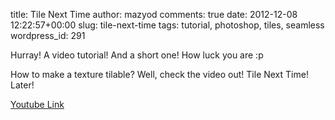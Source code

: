 title: Tile Next Time
author: mazyod
comments: true
date: 2012-12-08 12:22:57+00:00
slug: tile-next-time
tags: tutorial, photoshop, tiles, seamless
wordpress_id: 291

Hurray! A video tutorial! And a short one! How luck you are :p

How to make a texture tilable? Well, check the video out! Tile Next Time! Later!

[Youtube Link](http://youtu.be/6acA-ImrdEc)
